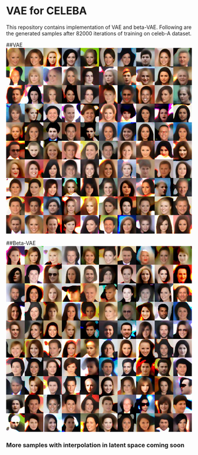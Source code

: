 # VAE for CELEBA

This repository contains implementation of VAE and beta-VAE. Following are the generated samples after 82000 iterations of training on celeb-A dataset.

##VAE
![VAE Samples](samples_iters82000_time74014.2433658.jpg)

##Beta-VAE
![VAE Samples](samples_iters82000_time74103.8527701.jpg)

### More samples with interpolation in latent space coming soon


